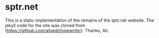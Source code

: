 # sptr.net

This is a static implementation of the remains of the sptr.net website. The jekyll code for the site was cloned from (https://github.com/alixedi/typewriter). Thanks, Ali.